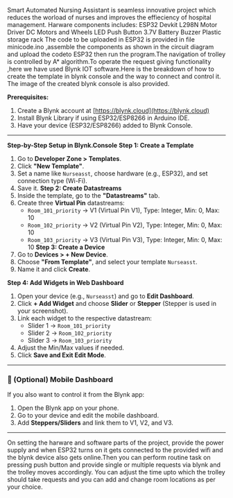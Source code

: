 Smart Automated Nursing Assistant is seamless innovative project which reduces the worload of nurses and improves the effieciency of hospital management.
Harware components includes:
ESP32 Devkit
L298N Motor Driver
DC Motors and Wheels
LED
Push Button
3.7V Battery
Buzzer
Plastic storage rack
The code to be uploaded in ESP32 is provided in file minicode.ino ,assemble the components as shown in the circuit diagram and upload the codeto ESP32 then run the program.The navigation of trolley is controlled by A* algorithm.To operate the request giving functionality ,here we have used Blynk IOT software.Here is the breakdown of how to create the template in blynk console and the way to connect and control it. The image of the created blynk console is also provided.

 **Prerequisites:**
1. Create a Blynk account at [https://blynk.cloud](https://blynk.cloud)
2. Install Blynk Library if using ESP32/ESP8266 in Arduino IDE.
3. Have your device (ESP32/ESP8266) added to Blynk Console.

---
 **Step-by-Step Setup in Blynk.Console**
 **Step 1: Create a Template**
1. Go to **Developer Zone > Templates**.
2. Click **"New Template"**.
3. Set a name like `Nurseasst`, choose hardware (e.g., ESP32), and set connection type (Wi-Fi).
4. Save it.
 **Step 2: Create Datastreams**
1. Inside the template, go to the **"Datastreams"** tab.
2. Create three **Virtual Pin** datastreams:
   - `Room_101_priority` → V1 (Virtual Pin V1), Type: Integer, Min: 0, Max: 10
   - `Room_102_priority` → V2 (Virtual Pin V2), Type: Integer, Min: 0, Max: 10
   - `Room_103_priority` → V3 (Virtual Pin V3), Type: Integer, Min: 0, Max: 10
 **Step 3: Create a Device**
1. Go to **Devices > + New Device**.
2. Choose **"From Template"**, and select your template `Nurseasst`.
3. Name it and click **Create**.

**Step 4: Add Widgets in Web Dashboard**
1. Open your device (e.g., `Nurseasst`) and go to **Edit Dashboard**.
2. Click **+ Add Widget** and choose **Slider** or **Stepper** (Stepper is used in your screenshot).
3. Link each widget to the respective datastream:
   - Slider 1 → `Room_101_priority`
   - Slider 2 → `Room_102_priority`
   - Slider 3 → `Room_103_priority`
4. Adjust the Min/Max values if needed.
5. Click **Save and Exit Edit Mode**.

---

### 📲 (Optional) Mobile Dashboard
If you also want to control it from the Blynk app:
1. Open the Blynk app on your phone.
2. Go to your device and edit the mobile dashboard.
3. Add **Steppers/Sliders** and link them to V1, V2, and V3.

---
On setting the harware and software parts of the project, provide the power supply and when ESP32 turns on it gets connected to the provided wifi and the blynk device also gets online.Then you can perform  routine task on pressing push button and provide single or multiple requests via blynk and the trolley moves accordingly. You can adjust the time upto which the trolley should take requests and you can add and change room locations as per your choice.  
